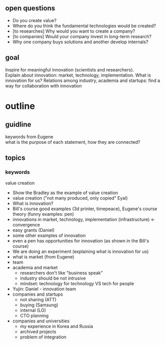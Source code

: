 ## open questions
- Do you create value?
- Where do you think the fundamental technologies would be created?
- [to researches] Why would you want to create a company?
- [to companies] Would your company invest in long-term research?
- Why one company buys solutions and another develop internals?

## goal
Inspire for meaningful innovation (scientists and researchers).    
Explain about innovation: market, technology, implementation. What is innovation for us?  Relations among industry, academia and startups: find a way for collaboration with innovation

# outline
## guidline
keywords from Eugene  
what is the purpose of each statement, how they are connected?

## topics
### keywords ###
value creation

- Show the Bradley as the example of value creation
- value creation ("not many produced, only copied" Eyal)
- What is innovation?
- Bill's course good examples (3d printer, timepeace), Eugene's course theory (funny examples: pen)  
- innovations in market, technology, implementation (infrastructure) <- convergence   
- easy grants (Daniel)  
- some other examples of innovation
- even a pen has opportunities for innovation (as shown in the Bill's course)
- We are doing an experiment (explaining what is innovation for us)
- what is market (from Eugene)
- team
- academia and market
	- researchers don't like "business speak"
	- industry should be not intrusive
	- mindset: technology for technology VS tech for people
- Yujin: Daniel - innovation team
- companies and startups
	- not sharing (ATT)
	- buying (Samsung)
	- internal (LG)
	- CTO planning
- companies and universities
	- my experience in Korea and Russia
	- archived projects
	- problem of integration
